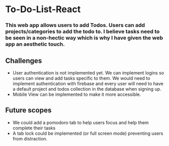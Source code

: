 # To-Do-List-React

### This web app allows users to add Todos. Users can add projects/categories to add the todo to. I believe tasks need to be seen in a non-hectic way which is why I have given the web app an aesthetic touch. 

## Challenges

- User authentication is not implemented yet. We can implement logins so users can view and add tasks specific to them. We would need to implement authentication with firebase and every user will need to have a default project and todos collection in the database when signing up.
- Mobile View can be implemented to make it more accessible.
	
## Future scopes
- We could add a pomodoro tab to help users focus and help them complete their tasks
- A tab lock could be implemented (or full screen mode) preventing users from distraction.
